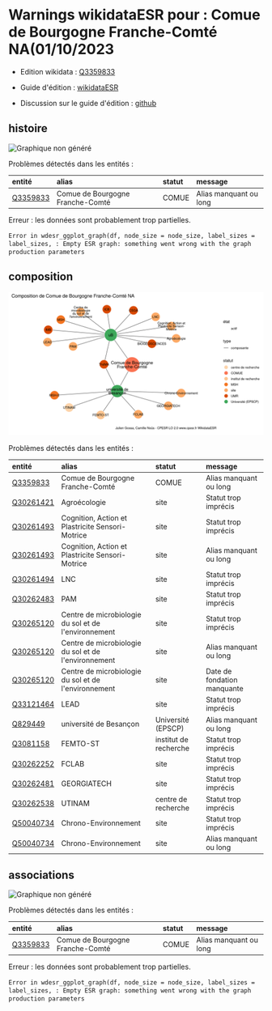 Warnings wikidataESR pour : Comue de Bourgogne Franche-Comté NA(01/10/2023
================

- Edition wikidata : [Q3359833](https://www.wikidata.org/wiki/Q3359833)
- Guide d'édition : [wikidataESR](https://github.com/cpesr/wikidataESR/)

- Discussion sur le guide d'édition : [github](https://github.com/cpesr/wikidataESR/issues)



## histoire 

![Graphique non généré](Q3359833-histoire.png) 

Problèmes détectés dans les entités :

|entité                                             |alias                            |statut |message                |
|:--------------------------------------------------|:--------------------------------|:------|:----------------------|
|[Q3359833](https://www.wikidata.org/wiki/Q3359833) |Comue de Bourgogne Franche-Comté |COMUE  |Alias manquant ou long |

 


Erreur : les données sont probablement trop partielles.
```
Error in wdesr_ggplot_graph(df, node_size = node_size, label_sizes = label_sizes, : Empty ESR graph: something went wrong with the graph production parameters

``` 



## composition 

![Graphique non généré](Q3359833-composition.png) 

Problèmes détectés dans les entités :

|entité                                               |alias                                                |statut                |message                     |
|:----------------------------------------------------|:----------------------------------------------------|:---------------------|:---------------------------|
|[Q3359833](https://www.wikidata.org/wiki/Q3359833)   |Comue de Bourgogne Franche-Comté                     |COMUE                 |Alias manquant ou long      |
|[Q30261421](https://www.wikidata.org/wiki/Q30261421) |Agroécologie                                         |site                  |Statut trop imprécis        |
|[Q30261493](https://www.wikidata.org/wiki/Q30261493) |Cognition, Action et Plastricite Sensori-Motrice     |site                  |Statut trop imprécis        |
|[Q30261493](https://www.wikidata.org/wiki/Q30261493) |Cognition, Action et Plastricite Sensori-Motrice     |site                  |Alias manquant ou long      |
|[Q30261494](https://www.wikidata.org/wiki/Q30261494) |LNC                                                  |site                  |Statut trop imprécis        |
|[Q30262483](https://www.wikidata.org/wiki/Q30262483) |PAM                                                  |site                  |Statut trop imprécis        |
|[Q30265120](https://www.wikidata.org/wiki/Q30265120) |Centre de microbiologie du sol et de l'environnement |site                  |Statut trop imprécis        |
|[Q30265120](https://www.wikidata.org/wiki/Q30265120) |Centre de microbiologie du sol et de l'environnement |site                  |Alias manquant ou long      |
|[Q30265120](https://www.wikidata.org/wiki/Q30265120) |Centre de microbiologie du sol et de l'environnement |site                  |Date de fondation manquante |
|[Q33121464](https://www.wikidata.org/wiki/Q33121464) |LEAD                                                 |site                  |Statut trop imprécis        |
|[Q829449](https://www.wikidata.org/wiki/Q829449)     |université de Besançon                               |Université (EPSCP)    |Alias manquant ou long      |
|[Q3081158](https://www.wikidata.org/wiki/Q3081158)   |FEMTO-ST                                             |institut de recherche |Statut trop imprécis        |
|[Q30262252](https://www.wikidata.org/wiki/Q30262252) |FCLAB                                                |site                  |Statut trop imprécis        |
|[Q30262481](https://www.wikidata.org/wiki/Q30262481) |GEORGIATECH                                          |site                  |Statut trop imprécis        |
|[Q30262538](https://www.wikidata.org/wiki/Q30262538) |UTINAM                                               |centre de recherche   |Statut trop imprécis        |
|[Q50040734](https://www.wikidata.org/wiki/Q50040734) |Chrono-Environnement                                 |site                  |Statut trop imprécis        |
|[Q50040734](https://www.wikidata.org/wiki/Q50040734) |Chrono-Environnement                                 |site                  |Alias manquant ou long      |

 



## associations 

![Graphique non généré](Q3359833-associations.png) 

Problèmes détectés dans les entités :

|entité                                             |alias                            |statut |message                |
|:--------------------------------------------------|:--------------------------------|:------|:----------------------|
|[Q3359833](https://www.wikidata.org/wiki/Q3359833) |Comue de Bourgogne Franche-Comté |COMUE  |Alias manquant ou long |

 


Erreur : les données sont probablement trop partielles.
```
Error in wdesr_ggplot_graph(df, node_size = node_size, label_sizes = label_sizes, : Empty ESR graph: something went wrong with the graph production parameters

``` 

